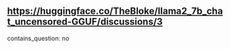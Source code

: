 ## https://huggingface.co/TheBloke/llama2_7b_chat_uncensored-GGUF/discussions/3

contains_question: no